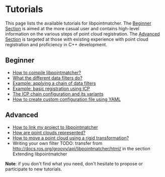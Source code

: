 Tutorials
=========

This page lists the available tutorials for libpointmatcher. The [Beginner Section](#beginner) is aimed at the more casual user and contains high-level information on the various steps of point cloud registration. The [Advanced Section](#advanced) is targeted at those with existing experience with point cloud registration and proficiency in C++ development.

Beginner<a name="beginner"></a>
---------

- [How to compile libpointmatcher?](Compilation.md)
- [What the different data filters do?](Datafilters.md)
- [Example: applying a chain of data filters](ApplyingDatafilters.md)
- [Example: basic registration using ICP](BasicRegistration.md)
- [The ICP chain configuration and its variants](DefaultICPConfig.md)
- [How to create custom configuration file using YAML](Configuration.md)

Advanced<a name="advanced"></a>
-------
- [How to link my project to libpointmatcher](LinkingProjects.md)
- [How are point clouds represented?](Pointclouds.md)
- [How to move a point cloud using a rigid transformation?](Transformations.md)
- Writing your own filter TODO: transfer from http://docs.ros.org/groovy/api/libpointmatcher/html/ in the section Extending libpointmatcher


**Note**: if you don't find what you need, don't hesitate to propose or participate to new tutorials. 
